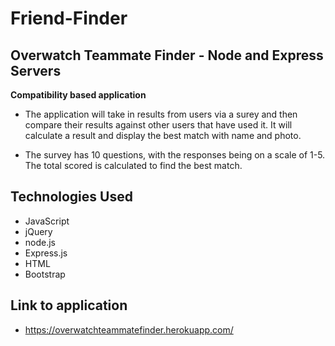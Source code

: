# Friend-Finder

## Overwatch Teammate Finder - Node and Express Servers

**Compatibility based application**
* The application will take in results from users via a surey and then compare their results against other users that have used it. It will calculate a result and display the best match with name and photo.

* The survey has 10 questions, with the responses being on a scale of 1-5.  The total scored is calculated to find the best match.

## Technologies Used

 * JavaScript
 * jQuery
 * node.js
 * Express.js
 * HTML
 * Bootstrap

## Link to application

* https://overwatchteammatefinder.herokuapp.com/
